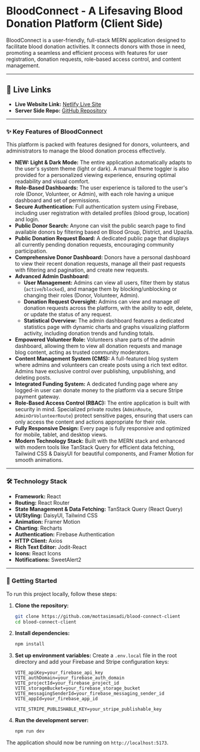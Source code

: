 # BloodConnect - A Lifesaving Blood Donation Platform (Client Side)

BloodConnect is a user-friendly, full-stack MERN application designed to facilitate blood donation activities. It connects donors with those in need, promoting a seamless and efficient process with features for user registration, donation requests, role-based access control, and content management.

---

## 🔗 Live Links
- **Live Website Link:** [Netlify Live Site](https://ph11-assign-12.netlify.app/)
- **Server Side Repo:** [GitHub Repository](https://github.com/mottasimsadi/blood-connect-server)

---

### ✨ Key Features of BloodConnect

This platform is packed with features designed for donors, volunteers, and administrators to manage the blood donation process effectively.

*   **NEW: Light & Dark Mode:** The entire application automatically adapts to the user's system theme (light or dark). A manual theme toggler is also provided for a personalized viewing experience, ensuring optimal readability and visual comfort.
*   **Role-Based Dashboards:** The user experience is tailored to the user's role (Donor, Volunteer, or Admin), with each role having a unique dashboard and set of permissions.
*   **Secure Authentication:** Full authentication system using Firebase, including user registration with detailed profiles (blood group, location) and login.
*   **Public Donor Search:** Anyone can visit the public search page to find available donors by filtering based on Blood Group, District, and Upazila.
*   **Public Donation Request Board:** A dedicated public page that displays all currently pending donation requests, encouraging community participation.
*   **Comprehensive Donor Dashboard:** Donors have a personal dashboard to view their recent donation requests, manage all their past requests with filtering and pagination, and create new requests.
*   **Advanced Admin Dashboard:**
    *   **User Management:** Admins can view all users, filter them by status (`active`/`blocked`), and manage them by blocking/unblocking or changing their roles (Donor, Volunteer, Admin).
    *   **Donation Request Oversight:** Admins can view and manage *all* donation requests across the platform, with the ability to edit, delete, or update the status of any request.
    *   **Statistical Overview:** The admin dashboard features a dedicated statistics page with dynamic charts and graphs visualizing platform activity, including donation trends and funding totals.
*   **Empowered Volunteer Role:** Volunteers share parts of the admin dashboard, allowing them to view all donation requests and manage blog content, acting as trusted community moderators.
*   **Content Management System (CMS):** A full-featured blog system where admins and volunteers can create posts using a rich text editor. Admins have exclusive control over publishing, unpublishing, and deleting posts.
*   **Integrated Funding System:** A dedicated funding page where any logged-in user can donate money to the platform via a secure Stripe payment gateway.
*   **Role-Based Access Control (RBAC):** The entire application is built with security in mind. Specialized private routes (`AdminRoute`, `AdminOrVolunteerRoute`) protect sensitive pages, ensuring that users can only access the content and actions appropriate for their role.
*   **Fully Responsive Design:** Every page is fully responsive and optimized for mobile, tablet, and desktop views.
*   **Modern Technology Stack:** Built with the MERN stack and enhanced with modern tools like TanStack Query for efficient data fetching, Tailwind CSS & DaisyUI for beautiful components, and Framer Motion for smooth animations.

---

### 🛠️ Technology Stack

*   **Framework:** React
*   **Routing:** React Router
*   **State Management & Data Fetching:** TanStack Query (React Query)
*   **UI/Styling:** DaisyUI, Tailwind CSS
*   **Animation:** Framer Motion
*   **Charting**: Recharts
*   **Authentication:** Firebase Authentication
*   **HTTP Client:** Axios
*   **Rich Text Editor:** Jodit-React
*   **Icons:** React Icons
*   **Notifications:** SweetAlert2

---

### 🚀 Getting Started

To run this project locally, follow these steps:

1.  **Clone the repository:**
    ```bash
    git clone https://github.com/mottasimsadi/blood-connect-client
    cd blood-connect-client
    ```

2.  **Install dependencies:**
    ```bash
    npm install
    ```

3.  **Set up environment variables:**
    Create a `.env.local` file in the root directory and add your Firebase and Stripe configuration keys:
    ```
    VITE_apiKey=your_firebase_api_key
    VITE_authDomain=your_firebase_auth_domain
    VITE_projectId=your_firebase_project_id
    VITE_storageBucket=your_firebase_storage_bucket
    VITE_messagingSenderId=your_firebase_messaging_sender_id
    VITE_appId=your_firebase_app_id

    VITE_STRIPE_PUBLISHABLE_KEY=your_stripe_publishable_key
    ```

4.  **Run the development server:**
    ```bash
    npm run dev
    ```

The application should now be running on `http://localhost:5173`.

